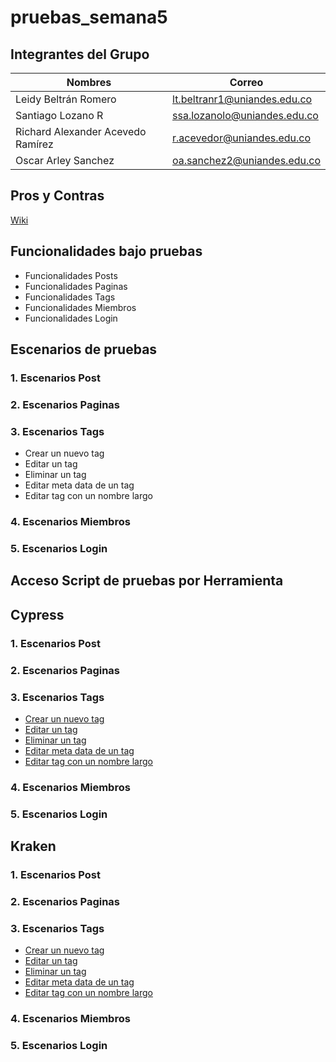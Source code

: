 # pruebas_semana5
## Integrantes del Grupo
|  Nombres  | Correo  |  
|---|---|
| Leidy Beltrán Romero  | lt.beltranr1@uniandes.edu.co  |
| Santiago Lozano R  |  ssa.lozanolo@uniandes.edu.co |
| Richard Alexander Acevedo Ramírez   | r.acevedor@uniandes.edu.co   | 
| Oscar Arley Sanchez | oa.sanchez2@uniandes.edu.co |

## Pros y Contras
[Wiki](https://github.com/slozano95/pruebas_semana5/wiki)

## Funcionalidades bajo pruebas
* Funcionalidades Posts
* Funcionalidades Paginas
* Funcionalidades Tags
* Funcionalidades Miembros 
* Funcionalidades Login

## Escenarios de pruebas
### 1. Escenarios Post
### 2. Escenarios Paginas
### 3. Escenarios Tags
 * Crear un nuevo tag
 * Editar un tag
 * Eliminar un tag
 * Editar meta data de un tag
 * Editar tag con un nombre largo
### 4. Escenarios Miembros
### 5. Escenarios Login

## Acceso Script de pruebas por Herramienta
## Cypress
### 1. Escenarios Post
### 2. Escenarios Paginas
### 3. Escenarios Tags
 * [Crear un nuevo tag](https://github.com/slozano95/pruebas_semana5/blob/main/monkey-cypress/cypress/e2e/monkey/ghost_create_tag.cy.js)
 * [Editar un tag](https://github.com/slozano95/pruebas_semana5/blob/main/monkey-cypress/cypress/e2e/monkey/ghost_edit_tag.cy.js)
 * [Eliminar un tag](https://github.com/slozano95/pruebas_semana5/blob/main/monkey-cypress/cypress/e2e/monkey/ghost_delete_tag.cy.js)
 * [Editar meta data de un tag](https://github.com/slozano95/pruebas_semana5/blob/main/monkey-cypress/cypress/e2e/monkey/ghost_edit_meta_data_tag.cy.js)
 * [Editar tag con un nombre largo](https://github.com/slozano95/pruebas_semana5/blob/main/monkey-cypress/cypress/e2e/monkey/ghost_edit_tag_long_name.cy.js)
### 4. Escenarios Miembros
### 5. Escenarios Login

## Kraken
### 1. Escenarios Post
### 2. Escenarios Paginas
### 3. Escenarios Tags
 * [Crear un nuevo tag](https://github.com/slozano95/pruebas_semana5/blob/main/kraken/features/ghost_create_tag.feature)
 * [Editar un tag](https://github.com/slozano95/pruebas_semana5/blob/main/kraken/features/ghost_edit_tag.feature)
 * [Eliminar un tag](https://github.com/slozano95/pruebas_semana5/blob/main/kraken/features/ghost_delete_tag.feature)
 * [Editar meta data de un tag](https://github.com/slozano95/pruebas_semana5/blob/main/kraken/features/ghost_edit_meta_data_tag.feature)
 * [Editar tag con un nombre largo](https://github.com/slozano95/pruebas_semana5/blob/main/kraken/features/ghost_edit_tag_long_name.feature)
### 4. Escenarios Miembros
### 5. Escenarios Login
